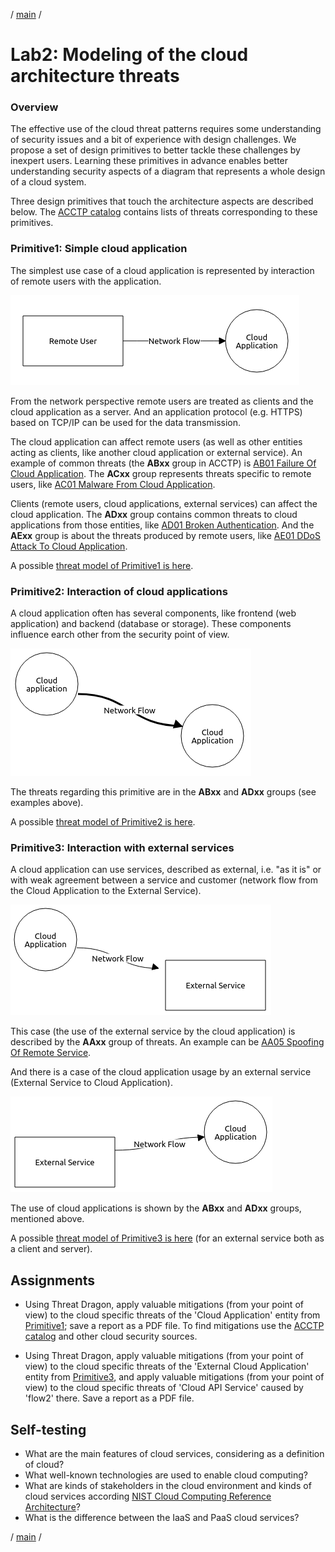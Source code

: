 / [main](README.md) /

# Lab2: Modeling of the cloud architecture threats

### Overview

The effective use of the cloud threat patterns requires some understanding of security issues 
and a bit of experience with design challenges.
We propose a set of design primitives to better tackle these challenges by inexpert users.
Learning these primitives in advance enables better understanding security aspects of a diagram 
that represents a whole design of a cloud system.

Three design primitives that touch the architecture aspects are described below.
The [ACCTP catalog](https://nets4geeks.github.io/acctp/catalog/) contains lists of threats corresponding to these primitives.

### Primitive1: Simple cloud application

The simplest use case of a cloud application is represented by interaction of remote users with the application.

![lab2_primitive1](pics/lab2_primitive1.png)

From the network perspective remote users are treated as clients and the cloud application as a server.
And an application protocol (e.g. HTTPS) based on TCP/IP can be used for the data transmission.

The cloud application can affect remote users (as well as other entities acting as clients, like another cloud application or external service).
An example of common threats (the **ABxx** group in ACCTP) is [AB01 Failure Of Cloud Application](https://nets4geeks.github.io/acctp/catalog/threatAB01_FailureOfCloudApplication.html). 
The **ACxx** group represents threats specific to remote users, like [AC01 Malware From Cloud Application](https://nets4geeks.github.io/acctp/catalog/threatAC01_MalwareFromCloudApplication.html).

Clients (remote users, cloud applications, external services) can affect the cloud application.
The **ADxx** group contains common threats to cloud applications from those entities, like [AD01 Broken Authentication](https://nets4geeks.github.io/acctp/catalog/threatAD01_BrokenAuthentication.html).
And the **AExx** group is about the threats produced by remote users, like [AE01 DDoS Attack To Cloud Application](https://nets4geeks.github.io/acctp/catalog/threatAE01_DDoSAttackToCloudApplication.html).

A possible [threat model of Primitive1 is here](models/lab2_primitive1_modelled.json).

### Primitive2: Interaction of cloud applications

A cloud application often has several components, like frontend (web application) and backend (database or storage).
These components influence earch other from the security point of view.

![lab2_primitive2](pics/lab2_primitive2.png)

The threats regarding this primitive are in the **ABxx** and **ADxx** groups (see examples above).

A possible [threat model of Primitive2 is here](models/lab2_primitive2_modelled.json).

### Primitive3: Interaction with external services

A cloud application can use services, described as external, i.e. "as it is" or with weak agreement between
a service and customer (network flow from the Cloud Application to the External Service).

![lab2_primitive3](pics/lab2_primitive3a.png)

This case (the use of the external service by the cloud application) is described by the **AAxx** group of threats.
An example can be [AA05 Spoofing Of Remote Service](https://nets4geeks.github.io/acctp/catalog/threatAA05_SpoofingOfRemoteService.html). 

And there is a case of the cloud application usage by an external service (External Service to Cloud Application).

![lab2_primitive3](pics/lab2_primitive3b.png)

The use of cloud applications is shown by the **ABxx** and **ADxx** groups, mentioned above. 

A possible [threat model of Primitive3 is here](models/lab2_primitive3_modelled.json) 
(for an external service both as a client and server).

## Assignments

* Using Threat Dragon, apply valuable mitigations (from your point of view) to the cloud specific threats of the 'Cloud Application' entity from [Primitive1](models/lab2_primitive1_modelled.json);
save a report as a PDF file. To find mitigations use the [ACCTP catalog](https://nets4geeks.github.io/acctp/catalog/) and other cloud security sources.

* Using Threat Dragon, apply valuable mitigations (from your point of view) to the cloud specific threats of the 'External Cloud Application' entity from [Primitive3](models/lab2_primitive3_modelled.json),
and apply valuable mitigations (from your point of view) to the cloud specific threats of 'Cloud API Service' caused by 'flow2' there. Save a report as a PDF file.

## Self-testing

* What are the main features of cloud services, considering as a definition of cloud?
* What well-known technologies are used to enable cloud computing?
* What are kinds of stakeholders in the cloud environment and kinds of cloud services according [NIST Cloud Computing Reference Architecture](https://nvlpubs.nist.gov/nistpubs/Legacy/SP/nistspecialpublication500-292.pdf)?
* What is the difference between the IaaS and PaaS cloud services?

/ [main](README.md) /
